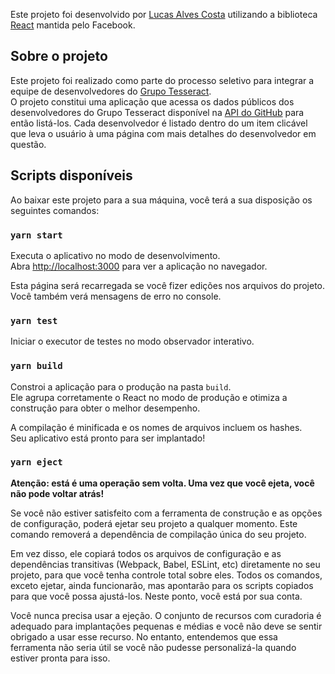 Este projeto foi desenvolvido por [Lucas Alves Costa](https://www.linkedin.com/in/luckasnix/) utilizando a biblioteca [React](https://pt-br.reactjs.org/) mantida pelo Facebook.

## Sobre o projeto

Este projeto foi realizado como parte do processo seletivo para integrar a equipe de desenvolvedores do [Grupo Tesseract](https://www.grupotesseract.com.br/).<br/>
O projeto constitui uma aplicação que acessa os dados públicos dos desenvolvedores do Grupo Tesseract disponível na [API do GitHub](https://developer.github.com/v3/) para então listá-los. Cada desenvolvedor é listado dentro do um item clicável que leva o usuário à uma página com mais detalhes do desenvolvedor em questão.

## Scripts disponíveis

Ao baixar este projeto para a sua máquina, você terá a sua disposição os seguintes comandos:

### `yarn start`

Executa o aplicativo no modo de desenvolvimento.<br />
Abra [http://localhost:3000](http://localhost:3000) para ver a aplicação no navegador.

Esta página será recarregada se você fizer edições nos arquivos do projeto.<br />
Você também verá mensagens de erro no console.

### `yarn test`

Iniciar o executor de testes no modo observador interativo.<br />

### `yarn build`

Constroi a aplicação para o produção na pasta `build`.<br />
Ele agrupa corretamente o React no modo de produção e otimiza a construção para obter o melhor desempenho.

A compilação é minificada e os nomes de arquivos incluem os hashes.<br />
Seu aplicativo está pronto para ser implantado!

### `yarn eject`

**Atenção: está é uma operação sem volta. Uma vez que você ejeta, você não pode voltar atrás!**

Se você não estiver satisfeito com a ferramenta de construção e as opções de configuração, poderá ejetar seu projeto a qualquer momento. Este comando removerá a dependência de compilação única do seu projeto.

Em vez disso, ele copiará todos os arquivos de configuração e as dependências transitivas (Webpack, Babel, ESLint, etc) diretamente no seu projeto, para que você tenha controle total sobre eles. Todos os comandos, exceto ejetar, ainda funcionarão, mas apontarão para os scripts copiados para que você possa ajustá-los. Neste ponto, você está por sua conta.

Você nunca precisa usar a ejeção. O conjunto de recursos com curadoria é adequado para implantações pequenas e médias e você não deve se sentir obrigado a usar esse recurso. No entanto, entendemos que essa ferramenta não seria útil se você não pudesse personalizá-la quando estiver pronta para isso.